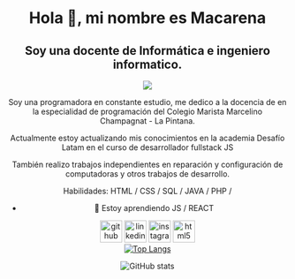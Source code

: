 <div align="center">
<h1>Hola 👋, mi nombre es Macarena</h1>
<h2>Soy una docente de Informática e ingeniero informatico.</h2>
<img src="https://mjamett.cl/assets/img/logo12.png" />
 
<p>Soy una programadora en constante estudio, me dedico a la docencia de en la especialidad de programación del Colegio Marista Marcelino Champagnat - La Pintana.</p>
<p>Actualmente estoy actualizando mis conocimientos en la academia Desafío Latam en el curso de desarrollador fullstack JS</p>
<p>También realizo trabajos independientes en reparación y configuración de computadoras y otros trabajos de desarrollo.</p>

Habilidades: HTML / CSS / SQL / JAVA / PHP /

- 🌱 Estoy aprendiendo JS / REACT
  
[<img src='https://cdn.jsdelivr.net/npm/simple-icons@3.0.1/icons/github.svg' alt='github' height='40'>](https://github.com/macalister0109)  [<img src='https://cdn.jsdelivr.net/npm/simple-icons@3.0.1/icons/linkedin.svg' alt='linkedin' height='40'>](https://www.linkedin.com/in/mjamett/)  [<img src='https://cdn.jsdelivr.net/npm/simple-icons@3.0.1/icons/instagram.svg' alt='instagram' height='40'>](https://www.instagram.com/macalister0109/)  [<img src='https://cdn.jsdelivr.net/npm/simple-icons@3.0.1/icons/html5.svg' alt='html5' height='40'>](www.mjamett.cl)  
[![Top Langs](https://github-readme-stats.vercel.app/api/top-langs/?username=macalister0109)](https://github.com/anuraghazra/github-readme-stats)

![GitHub stats](https://github-readme-stats.vercel.app/api?username=macalister0109&show_icons=true)  
</div>


